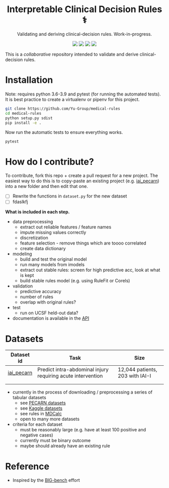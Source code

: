 <h1 align="center">Interpretable Clinical Decision Rules ⚕️ </h1>
<p align="center"> Validating and deriving clinical-decision rules. Work-in-progress.
</p>

<p align="center">
  <img src="https://img.shields.io/badge/license-mit-blue.svg">
  <img src="https://img.shields.io/badge/python-3.6--3.9-blue">
  <a href="https://github.com/Yu-Group/medical-rules/actions"><img src="https://github.com/Yu-Group/medical-rules/workflows/tests/badge.svg"></a>
  <img src="https://img.shields.io/github/checks-status/Yu-Group/medical-rules/master">
 </p>  

This is a *collaborative* repository intended to validate and derive clinical-decision rules. 





# Installation

Note: requires python 3.6-3.9 and pytest (for running the automated tests). 
It is best practice to create a virtualenv or pipenv for this project.

```bash
git clone https://github.com/Yu-Group/medical-rules
cd medical-rules
python setup.py sdist
pip install -e .
```

Now run the automatic tests to ensure everything works.

```
pytest
```



# How do I contribute?

To contribute, fork this repo + create a pull request for a new project.
The easiest way to do this is to copy-paste an existing project (e.g. [iai_pecarn](mrules/projects/iai_pecarn)) into a new folder and then edit that one.

- [ ] Rewrite the functions in `dataset.py` for the new dataset
- [ ] fdaslkfj

**What is included in each step.**

- data preprocessing
	- extract out reliable features / feature names
	- impute missing values correctly
	- discretization
	- feature selection - remove things which are toooo correlated
	- create data dictionary
- modeling
	- build and test the original model
	- run many models from imodels
	- extract out stable rules: screen for high predictive acc, look at what is kept
	- build stable rules model (e.g. using RuleFit or Corels)
- validation
	- predictive accuracy
	- number of rules
	- overlap with original rules?
- test
	- run on UCSF held-out data?
- documentation is available in the [API](yu-group.github.io/medical-rules/)


# Datasets

| Dataset id | Task                                                        | Size                            |
| ---------- | ----------------------------------------------------------- | ------------------------------- |
| [iai_pecarn](projects/iai_pecarn) | Predict intra-abdominal injury requiring acute intervention | 12,044 patients, 203 with IAI-I |
|            |                                                             |                                 |
|            |                                                             |                                 |



- currently in the process of downloading / preprocessing a series of tabular datasets
  - see [PECARN datasets](https://pecarn.org/datasets/)
  - see [Kaggle datasets](https://www.kaggle.com/search?q=healthcare+tag%3A%22healthcare%22)
  - see rules in [MDCalc](https://www.mdcalc.com/)
  - open to many more datasets
- criteria for each dataset
  - must be reasonably large (e.g. have at least 100 positive and negative cases)
  - currently must be binary outcome
  - maybe should already have an existing rule

# Reference

- Inspired by the [BIG-bench](https://github.com/google/BIG-bench) effort